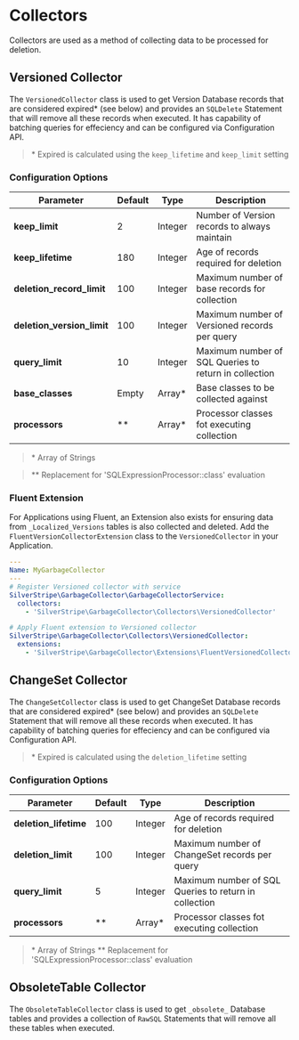 # Collectors

Collectors are used as a method of collecting data to be processed for deletion.

## Versioned Collector

The `VersionedCollector` class is used to get Version Database records that are considered expired* (see below) and provides an `SQLDelete` Statement that will remove all these records when executed. It has capability of batching queries for effeciency and can be configured via Configuration API.

> \* Expired is calculated using the `keep_lifetime` and `keep_limit` setting

### Configuration Options

| Parameter | Default | Type | Description |
|--|--|--|--|
| **keep_limit** | 2 | Integer | Number of Version records to always maintain |
| **keep_lifetime** | 180 | Integer | Age of records required for deletion |
| **deletion_record_limit** | 100 | Integer | Maximum number of base records for collection |
| **deletion_version_limit** | 100 | Integer | Maximum number of Versioned records per query |
| **query_limit** | 10 | Integer | Maximum number of SQL Queries to return in collection
| **base_classes** | Empty | Array* | Base classes to be collected against |
| **processors** | ** | Array* | Processor classes fot executing collection |

> \* Array of Strings

> \*\* Replacement for 'SQLExpressionProcessor::class' evaluation

### Fluent Extension

For Applications using Fluent, an Extension also exists for ensuring data from `_Localized_Versions` tables is also collected and deleted. Add the `FluentVersionCollectorExtension` class to the `VersionedCollector` in your Application.

```yml
---
Name: MyGarbageCollector
---
# Register Versioned collector with service
SilverStripe\GarbageCollector\GarbageCollectorService:
  collectors:
    - 'SilverStripe\GarbageCollector\Collectors\VersionedCollector'

# Apply Fluent extension to Versioned collector
SilverStripe\GarbageCollector\Collectors\VersionedCollector:
  extensions:
    - 'SilverStripe\GarbageCollector\Extensions\FluentVersionedCollectorExtension'
```

## ChangeSet Collector

The `ChangeSetCollector` class is used to get ChangeSet Database records that are considered expired* (see below) and provides an `SQLDelete` Statement that will remove all these records when executed. It has capability of batching queries for effeciency and can be configured via Configuration API.

> \* Expired is calculated using the `deletion_lifetime` setting

### Configuration Options

| Parameter | Default | Type | Description |
|--|--|--|--|
| **deletion_lifetime** | 100 | Integer | Age of records required for deletion |
| **deletion_limit** | 100 | Integer | Maximum number of ChangeSet records per query |
| **query_limit** | 5 | Integer | Maximum number of SQL Queries to return in collection
| **processors** | ** | Array* | Processor classes fot executing collection

> \* Array of Strings
> \** Replacement for 'SQLExpressionProcessor::class' evaluation

## ObsoleteTable Collector

The `ObsoleteTableCollector` class is used to get `_obsolete_` Database tables and provides a collection of `RawSQL` Statements that will remove all these tables when executed.
